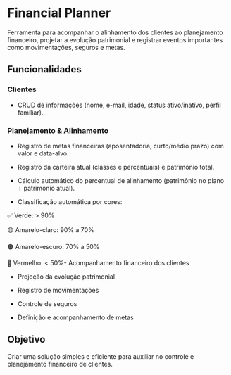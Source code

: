 # Financial Planner

Ferramenta para acompanhar o alinhamento dos clientes ao planejamento financeiro, projetar a evolução patrimonial e registrar eventos importantes como movimentações, seguros e metas.

## Funcionalidades

### Clientes

- CRUD de informações (nome, e-mail, idade, status ativo/inativo, perfil familiar).

### Planejamento & Alinhamento

- Registro de metas financeiras (aposentadoria, curto/médio prazo) com valor e data-alvo.

- Registro da carteira atual (classes e percentuais) e patrimônio total.

- Cálculo automático do percentual de alinhamento (patrimônio no plano ÷ patrimônio atual).

- Classificação automática por cores:

✅ Verde: > 90%

🟡 Amarelo-claro: 90% a 70%

🟠 Amarelo-escuro: 70% a 50%

🔴 Vermelho: < 50%- Acompanhamento financeiro dos clientes

- Projeção da evolução patrimonial

- Registro de movimentações

- Controle de seguros

- Definição e acompanhamento de metas

## Objetivo

Criar uma solução simples e eficiente para auxiliar no controle e planejamento financeiro de clientes.
